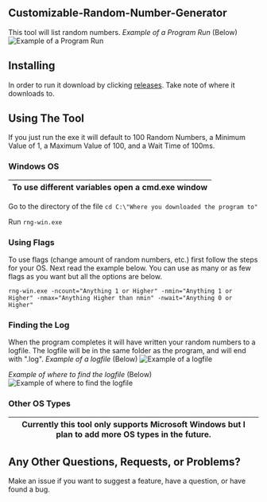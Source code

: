 ## Customizable-Random-Number-Generator
This tool will list random numbers. 
*Example of a Program Run* (Below)
![Example of a Program Run](https://cdn.discordapp.com/attachments/757644490952540331/878476557184815114/unknown.png)
## Installing
In order to run it download by clicking [releases](https://github.com/redstone2019/Customizable-Random-Number-Generator/releases/latest). Take note of where it downloads to.
## Using The Tool
If you just run the exe it will default to 100 Random Numbers, a Minimum Value of 1, a Maximum Value of 100, and a Wait Time of 100ms.
### Windows OS
| To use different variables open a cmd.exe window |
|--------------------------------------------------|

Go to the directory of the file `cd C:\"Where you downloaded the program to"`

Run `rng-win.exe`
### Using Flags
To use flags (change amount of random numbers, etc.) first follow the steps for your OS.
Next read the example below. You can use as many or as few flags as you want but all the options are below.

`rng-win.exe -ncount="Anything 1 or Higher" -nmin="Anything 1 or Higher" -nmax="Anything Higher than nmin" -nwait="Anything 0 or Higher"`
### Finding the Log
When the program completes it will have written your random numbers to a logfile. The logfile will be in the same folder as the program, and will end with ".log".
*Example of a logfile* (Below)
![Example of a logfile](https://cdn.discordapp.com/attachments/757644490952540331/878478639132459028/unknown.png)

*Example of where to find the logfile* (Below)
![Example of where to find the logfile](https://cdn.discordapp.com/attachments/757644490952540331/878479084181655562/unknown.png)
### Other OS Types
| Currently this tool only supports Microsoft Windows but I plan to add more OS types in the future. |
|----------------------------------------------------------------------------------------------------|
## Any Other Questions, Requests, or Problems?
Make an issue if you want to suggest a feature, have a question, or have found a bug.
